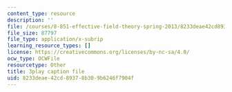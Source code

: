 ```yaml
---
content_type: resource
description: ''
file: /courses/8-851-effective-field-theory-spring-2013/8233deae42cd89378b309b6246f7904f_AFQnH_upWBY.srt
file_size: 87797
file_type: application/x-subrip
learning_resource_types: []
license: https://creativecommons.org/licenses/by-nc-sa/4.0/
ocw_type: OCWFile
resourcetype: Other
title: 3play caption file
uid: 8233deae-42cd-8937-8b30-9b6246f7904f
---
```

